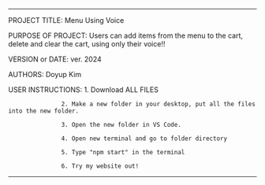 ----------------------------------------------------------------------------------------------------------------------
PROJECT TITLE: Menu Using Voice

PURPOSE OF PROJECT: Users can add items from the menu to the cart, delete and clear the cart, using only their voice!!

VERSION or DATE: ver. 2024

AUTHORS: Doyup Kim

USER INSTRUCTIONS: 1. Download ALL FILES

                   2. Make a new folder in your desktop, put all the files into the new folder.
                   
                   3. Open the new folder in VS Code.

                   4. Open new terminal and go to folder directory
                   
                   5. Type "npm start" in the terminal
                   
                   6. Try my website out!
-----------------------------------------------------------------------------------------------------------------------
